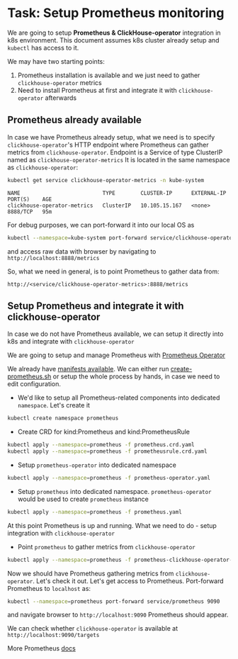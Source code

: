 # Task: Setup Prometheus monitoring

We are going to setup **Prometheus & ClickHouse-operator** integration in k8s environment.
This document assumes k8s cluster already setup and `kubectl` has access to it.

We may have two starting points:
1. Prometheus installation is available and we just need to gather `clickhouse-operator` metrics
1. Need to install Prometheus at first and integrate it with `clickhouse-operator` afterwards

## Prometheus already available
In case we have Prometheus already setup, what we need is to specify `clickhouse-operator`'s HTTP endpoint where Prometheus can gather metrics from `clickhouse-operator`.
Endpoint is a Service of type ClusterIP named as `clickhouse-operator-metrics` It is located in the same namespace as `clickhouse-operator`:
```bash
kubectl get service clickhouse-operator-metrics -n kube-system
```
```text
NAME                          TYPE        CLUSTER-IP      EXTERNAL-IP   PORT(S)    AGE
clickhouse-operator-metrics   ClusterIP   10.105.15.167   <none>        8888/TCP   95m
```

For debug purposes, we can port-forward it into our local OS as
```bash
kubectl --namespace=kube-system port-forward service/clickhouse-operator-metrics 8888
```
and access raw data with browser by navigating to `http://localhost:8888/metrics`

So, what we need in general, is to point Prometheus to gather data from: 
```text
http://<service/clickhouse-operator-metrics>:8888/metrics
```

## Setup Prometheus and integrate it with clickhouse-operator
In case we do not have Prometheus available, we can setup it directly into k8s and integrate with `clickhouse-operator` 

We are going to setup and manage Prometheus with [Prometheus Operator](https://coreos.com/operators/prometheus/docs/latest/)

We already have [manifests available](../manifests/prometheus/). 
We can either run [create-prometheus.sh](../manifests/prometheus/create-prometheus.sh) or setup the whole process by hands, in case we need to edit configuration.

  - We'd like to setup all Prometheus-related components into dedicated `namespace`. Let's create it
  ```bash
  kubectl create namespace prometheus
  ```
  
  - Create CRD for kind:Prometheus and kind:PrometheusRule
  ```bash
  kubectl apply --namespace=prometheus -f prometheus.crd.yaml
  kubectl apply --namespace=prometheus -f prometheusrule.crd.yaml
  ```
     
  - Setup `prometheus-operator` into dedicated namespace
  ```bash
  kubectl apply --namespace=prometheus -f prometheus-operator.yaml
  ```
    
  - Setup `prometheus` into dedicated namespace. `prometheus-operator` would be used to create `prometheus` instance
  ```bash
  kubectl apply --namespace=prometheus -f prometheus.yaml
  ```

At this point Prometheus is up and running. What we need to do - setup integration with `clickhouse-operator`
  
  - Point `prometheus` to gather metrics from `clickhouse-operator`
  ```bash
  kubectl apply --namespace=prometheus -f prometheus-clickhouse-operator-service-monitor.yaml
  ```

Now we should have Prometheus gathering metrics from `clickhouse-operator`. Let's check it out.
Let's get access to Prometheus. Port-forward Prometheus to `localhost` as:
```bash
kubectl --namespace=prometheus port-forward service/prometheus 9090
```
and navigate browser to `http://localhost:9090` Prometheus should appear.

We can check whether `clickhouse-operator` is available at `http://localhost:9090/targets`

More Prometheus [docs](https://prometheus.io/docs/introduction/overview/)
